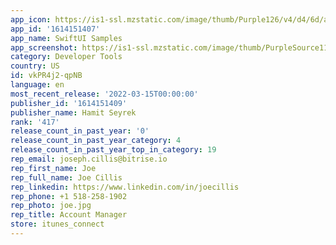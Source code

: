 ```yaml
---
app_icon: https://is1-ssl.mzstatic.com/image/thumb/Purple126/v4/d4/6d/a3/d46da326-07fc-5262-c1f6-50f5c9c2d4d4/AppIcon-1x_U007emarketing-0-7-0-85-220.png/1024x1024bb.png
app_id: '1614151407'
app_name: SwiftUI Samples
app_screenshot: https://is1-ssl.mzstatic.com/image/thumb/PurpleSource116/v4/a3/d5/d1/a3d5d14d-2549-fe0e-9f3b-669c54196fea/3828cca3-692c-486c-a24a-e563eb831a1d_Simulator_Screen_Shot_-_iPhone_11_Pro_Max_-_2022-03-14_at_20.23.13.png/1242x2688bb.png
category: Developer Tools
country: US
id: vkPR4j2-qpNB
language: en
most_recent_release: '2022-03-15T00:00:00'
publisher_id: '1614151409'
publisher_name: Hamit Seyrek
rank: '417'
release_count_in_past_year: '0'
release_count_in_past_year_category: 4
release_count_in_past_year_top_in_category: 19
rep_email: joseph.cillis@bitrise.io
rep_first_name: Joe
rep_full_name: Joe Cillis
rep_linkedin: https://www.linkedin.com/in/joecillis
rep_phone: +1 518-258-1902
rep_photo: joe.jpg
rep_title: Account Manager
store: itunes_connect
---
```

